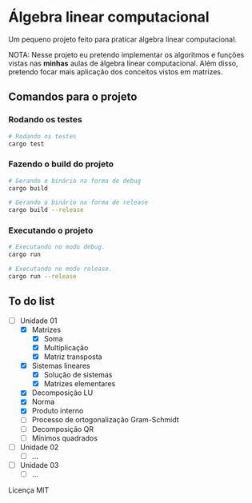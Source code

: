 # Álgebra linear computacional

Um pequeno projeto feito para praticar álgebra linear computacional.

NOTA: Nesse projeto eu pretendo implementar os algoritmos e funções vistas nas **minhas** aulas de álgebra linear computacional. Além disso, pretendo focar mais aplicação dos conceitos vistos em matrizes.

## Comandos para o projeto

### Rodando os testes

```sh
# Rodando os testes
cargo test
```

### Fazendo o build do projeto
```sh
# Gerando o binário na forma de debug
cargo build

# Gerando o binário na forma de release
cargo build --release
```

### Executando o projeto
```sh
# Executando no modo debug.
cargo run

# Executando no modo release.
cargo run --release
```

## To do list

- [ ] Unidade 01
    - [x] Matrizes
        - [x] Soma
        - [x] Multiplicação
        - [x] Matriz transposta
    - [x] Sistemas lineares
        - [x] Solução de sistemas
        - [x] Matrizes elementares
    - [x] Decomposição LU
    - [x] Norma
    - [x] Produto interno
    - [ ] Processo de ortogonalização Gram-Schmidt
    - [ ] Decomposição QR
    - [ ] Mínimos quadrados
- [ ] Unidade 02
    - [ ] ...
- [ ] Unidade 03
    - [ ] ...

Licença MIT
